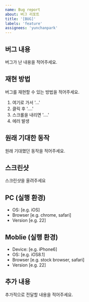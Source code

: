 ```yaml
---
name: Bug report
about: 버그 리포트
title: '[BUG]'
labels: 'feature'
assignees: 'yunchanpark'
---
```


## 버그 내용

버그가 난 내용을 적어주세요.

## 재현 방법

버그를 재현할 수 있는 방법을 적어주세요.

1. 여기로 가서 '...'
2. 클릭 후 '....'
3. 스크롤을 내리면 '....'
4. 에러 발생

## 원래 기대한 동작

원래 기대했던 동작을 적어주세요.

## 스크린샷

스크린샷을 올려주세요

## PC (실행 환경)

-   OS: [e.g. iOS]
-   Browser [e.g. chrome, safari]
-   Version [e.g. 22]

## Moblie (실행 환경)

-   Device: [e.g. iPhone6]
-   OS: [e.g. iOS8.1]
-   Browser [e.g. stock browser, safari]
-   Version [e.g. 22]

## 추가 내용

추가적으로 전달할 내용을 적어주세요.
